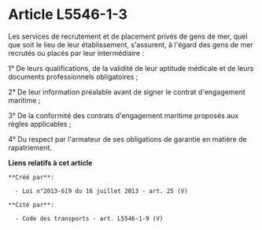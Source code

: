# Article L5546-1-3

Les services de recrutement et de placement privés de gens de mer, quel que soit le lieu de leur établissement, s'assurent, à
l'égard des gens de mer recrutés ou placés par leur intermédiaire : 

1° De leurs qualifications, de la validité de leur aptitude médicale et de leurs documents professionnels obligatoires ; 

2° De leur information préalable avant de signer le contrat d'engagement maritime ; 

3° De la conformité des contrats d'engagement maritime proposés aux règles applicables ; 

4° Du respect par l'armateur de ses obligations de garantie en matière de rapatriement.

**Liens relatifs à cet article**

	**Créé par**:

	  - Loi n°2013-619 du 16 juillet 2013 - art. 25 (V)

	**Cité par**:

	  - Code des transports - art. L5546-1-9 (V)
